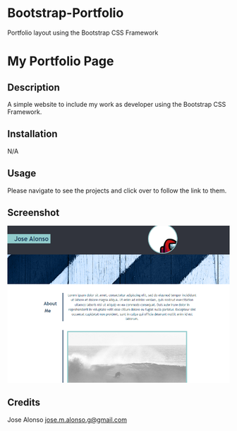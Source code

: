 # Bootstrap-Portfolio
Portfolio layout using the Bootstrap CSS Framework

# My Portfolio Page

## Description
A simple website to include my work as developer using the Bootstrap CSS Framework.

## Installation
N/A

## Usage
Please navigate to see the projects and click over to follow the link to them.

## Screenshot
![image](https://github.com/turquele/my-portfolio/blob/main/images/Screenshot.png)


## Credits
Jose Alonso jose.m.alonso.g@gmail.com